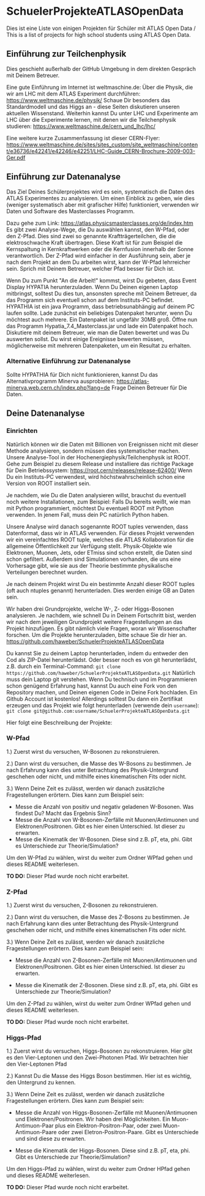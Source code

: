 # SchuelerProjekteATLASOpenData
Dies ist eine Liste von einigen Projekten für Schüler mit ATLAS Open Data / This is a list of projects for high school students using ATLAS Open Data.

## Einführung zur Teilchenphysik

Dies geschieht außerhalb der GitHub Umgebung in dem direkten Gespräch mit Deinem Betreuer.

Eine gute Einführung im Internet ist weltmaschine.de:
Über die Physik, die wir am LHC mit dem ATLAS Experiment durchführen: https://www.weltmaschine.de/physik/
Schaue Dir besonders das Standardmodell und das Higgs an - diese Seiten diskutieren unseren aktuellen Wissenstand.
Weiterhin kannst Du unter LHC und Experimente am LHC über die Experimente lernen, mit denen wir die Teilchenphysik studieren:
https://www.weltmaschine.de/cern_und_lhc/lhc/

Eine weitere kurze Zusammenfassung ist dieser CERN-Flyer:
https://www.weltmaschine.de/sites/sites_custom/site_weltmaschine/content/e36736/e42241/e42246/e42251/LHC-Guide_CERN-Brochure-2009-003-Ger.pdf


## Einführung zur Datenanalyse

Das Ziel Deines Schülerprojektes wird es sein, systematisch die Daten des ATLAS Experimentes zu analysieren. Um einen Einblick zu geben, wie dies (weniger systematisch aber mit grafischer Hilfe) funktioniert, verwenden wir Daten und Software des Masterclasses Programm.

Dazu gehe zum Link: https://atlas.physicsmasterclasses.org/de/index.htm
Es gibt zwei Analyse-Wege, die Du auswählen kannst, den W-Pfad, oder den Z-Pfad.
Dies sind zwei so genannte Kraftträgerteilchen, die die elektroschwache Kraft übertragen. Diese Kraft ist für zum Beispiel die Kernspaltung in Kernkraftwerken oder die Kernfusion innerhalb der Sonne verantwortlich.
Der Z-Pfad wird einfacher in der Ausführung sein, aber je nach dem Projekt an dem Du arbeiten wirst, kann der W-Pfad lehrreicher sein. Sprich mit Deinem Betreuer, welcher Pfad besser für Dich ist.

Wenn Du zum Punkt "An die Arbeit!" kommst, wirst Du gebeten, dass Event Display HYPATIA herunterzuladen. Wenn Du Deinen eigenen Laptop mitbringst, solltest Du dies tun, ansonsten spreche mit Deinem Betreuer, da das Programm sich eventuell schon auf dem Instituts-PC befindet.
HYPATHIA ist ein java Programm, dass betriebsunabhängig auf deinem PC laufen sollte.
Lade zunächst ein beliebiges Datenpaket herunter, wenn Du möchtest auch mehrere. Ein Datenpaket ist ungefähr 30MB groß.
Öffne nun das Programm Hypatia_7.4_Masterclass.jar und lade ein Datenpaket hoch. Diskutiere mit deinem Betreuer, wie man die Daten bewertet und was Du auswerten sollst. Du wirst einige Ereignisse bewerten müssen, möglicherweise mit mehreren Datenpaketen, um ein Resultat zu erhalten.

### Alternative Einführung zur Datenanalyse

Sollte HYPATHIA für Dich nicht funktionieren, kannst Du das Alternativprogramm Minerva ausprobieren: https://atlas-minerva.web.cern.ch/index.php?lang=de
Frage Deinen Betreuer für Die Daten.

## Deine Datenanalyse

### Einrichten

Natürlich können wir die Daten mit Billionen von Ereignissen nicht mit dieser Methode analysieren, sondern müssen dies systematischer machen.
Unsere Analyse-Tool in der Hochenergiephysik/Teilchenphysik ist ROOT.
Gehe zum Beispiel zu diesem Release und installiere das richtige Package für Dein Betriebssystem: https://root.cern/releases/release-62400/
Wenn Du ein Instituts-PC verwendest, wird höchstwahrscheinlich schon eine Version von ROOT installiert sein.

Je nachdem, wie Du die Daten analysieren willst, brauchst du eventuell noch weitere Installationen, zum Beispiel: Falls Du bereits weißt, wie man mit Python programmiert, möchtest Du eventuell ROOT mit Python verwenden. In jenem Fall, muss dein PC natürlich Python haben.

Unsere Analyse wird danach sogenannte ROOT tuples verwenden, dass Datenformat, dass wir in ATLAS verwenden.
Für dieses Projekt verwenden wir ein vereinfachtes ROOT tuple, welches die ATLAS Kollaboration für die allgemeine Öffentlichkeit zur Verfügung stellt. Physik-Objekte wie Elektronen, Muonen, Jets, oder ETmiss sind schon erstellt, die Daten sind schon gefiltert. Außerdem sind Simulationen vorhanden, die uns eine Vorhersage gibt, wie sie aus der Theorie bestimmte physikalische Verteilungen berechnet wurden.

Je nach deinem Projekt wirst Du ein bestimmte Anzahl dieser ROOT tuples (oft auch ntuples genannt) herunterladen. Dies werden einige GB an Daten sein.

Wir haben drei Grundprojekte, welche W-, Z- oder Higgs-Bosonen analysieren. Je nachdem, wie schnell Du in Deinem Fortschritt bist, werden wir nach dem jeweiligen Grundprojekt weitere Fragestellungen an das Projekt hinzufügen. Es gibt nämlich viele Fragen, woran wir Wissenschafter forschen.
Um die Projekte herunterzuladen, bitte schaue Sie dir hier an.
https://github.com/haweber/SchuelerProjekteATLASOpenData

Du kannst Sie zu deinem Laptop herunterladen, indem du entweder den Cod als ZIP-Datei herunterlädst. Oder besser noch es von git herunterlädst, z.B. durch ein Terminal-Command: `git clone https://github.com/haweber/SchuelerProjekteATLASOpenData.git`
Natürlich muss dein Laptop git verstehen.
Wenn Du technisch und im Programmieren schon genügend Erfahrung hast, kannst Du auch eine Fork von den Repository machen, und Deinen eigenen Code in Deine Fork hochladen. Ein Github Account ist kostenlos! Allerdings solltest Du dann ein Zertifikat erzeugen und das Projekt wie folgt herunterladen (verwende dein `username`):
```git clone git@github.com:username/SchuelerProjekteATLASOpenData.git```

Hier folgt eine Beschreibung der Projekte:

### W-Pfad

1.) Zuerst wirst du versuchen, W-Bosonen zu rekonstruieren.

2.) Dann wirst du versuchen, die Masse des W-Bosons zu bestimmen. Je nach Erfahrung kann dies unter Betrachtung des Physik-Untergrund geschehen oder nicht, und mithilfe eines kinematischen Fits oder nicht.

3.) Wenn Deine Zeit es zulässt, werden wir danach zusätzliche Fragestellungen erörtern. Dies kann zum Beispiel sein:

- Messe die Anzahl von positiv und negativ geladenen W-Bosonen. Was findest Du? Macht das Ergebnis Sinn?
- Messe die Anzahl von W-Bosonen-Zerfälle mit Muonen/Antimuonen und Elektronen/Positronen. Gibt es hier einen Unterschied. Ist dieser zu erwarten.
- Messe die Kinematik der W-Bosonen. Diese sind z.B. pT, eta, phi. Gibt es Unterschiede zur Theorie/Simulation?
    
Um den W-Pfad zu wählen, wirst du weiter zum Ordner WPfad gehen und dieses README weiterlesen.

**TO DO:** Dieser Pfad wurde noch nicht erarbeitet.
    
### Z-Pfad
1.) Zuerst wirst du versuchen, Z-Bosonen zu rekonstruieren.

2.) Dann wirst du versuchen, die Masse des Z-Bosons zu bestimmen. Je nach Erfahrung kann dies unter Betrachtung des Physik-Untergrund geschehen oder nicht, und mithilfe eines kinematischen Fits oder nicht.

3.) Wenn Deine Zeit es zulässt, werden wir danach zusätzliche Fragestellungen erörtern. Dies kann zum Beispiel sein:

- Messe die Anzahl von Z-Bosonen-Zerfälle mit Muonen/Antimuonen und Elektronen/Positronen. Gibt es hier einen Unterschied. Ist dieser zu erwarten.
    
- Messe die Kinematik der Z-Bosonen. Diese sind z.B. pT, eta, phi. Gibt es Unterschiede zur Theorie/Simulation?

Um den Z-Pfad zu wählen, wirst du weiter zum Ordner WPfad gehen und dieses README weiterlesen.

**TO DO:** Dieser Pfad wurde noch nicht erarbeitet.

    
### Higgs-Pfad
1.) Zuerst wirst du versuchen, Higgs-Bosonen zu rekonstruieren. Hier gibt es den Vier-Leptonen und den Zwei-Photonen Pfad. Wir betrachten hier den Vier-Leptonen Pfad

2.) Kannst Du die Masse des Higgs Boson bestimmen. Hier ist es wichtig, den Untergrund zu kennen.

3.) Wenn Deine Zeit es zulässt, werden wir danach zusätzliche Fragestellungen erörtern. Dies kann zum Beispiel sein:

- Messe die Anzahl von Higgs-Bosonen-Zerfälle mit Muonen/Antimuonen und Elektronen/Positronen. Wir haben drei Möglichkeiten. Ein Muon-Antimuon-Paar plus ein Elektron-Positron-Paar, oder zwei Muon-Antimuon-Paare oder zwei Eletron-Positron-Paare. Gibt es Unterschiede und sind diese zu erwarten.

- Messe die Kinematik der Higgs-Bosonen. Diese sind z.B. pT, eta, phi. Gibt es Unterschiede zur Theorie/Simulation?
    
Um den Higgs-Pfad zu wählen, wirst du weiter zum Ordner HPfad gehen und dieses README weiterlesen.

**TO DO:** Dieser Pfad wurde noch nicht erarbeitet.
